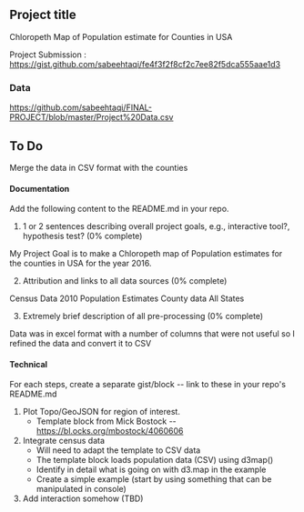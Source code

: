 ## Project title

Chloropeth Map of Population estimate for Counties in USA


Project Submission : https://gist.github.com/sabeehtaqi/fe4f3f2f8cf2c7ee82f5dca555aae1d3
### Data

https://github.com/sabeehtaqi/FINAL-PROJECT/blob/master/Project%20Data.csv

## To Do

Merge the data in CSV format with the counties

#### Documentation

Add the following content to the README.md in your repo.

1. 1 or 2 sentences describing overall project goals, e.g., interactive tool?, hypothesis test? (0% complete)

My Project Goal is to make a Chloropeth map of Population estimates for the counties in USA for the year 2016.

2. Attribution and links to all data sources (0% complete)
 
 Census Data 2010
 Population Estimates County data All States

3. Extremely brief description of all pre-processing (0% complete)

Data was in excel format with a number of columns that were not useful so I refined the data and convert it to CSV

#### Technical

For each steps, create a separate gist/block -- link to these in your repo's README.md

1. Plot Topo/GeoJSON for region of interest.
    * Template block from Mick Bostock -- https://bl.ocks.org/mbostock/4060606
2. Integrate census data
    * Will need to adapt the template to CSV data
    * The template block loads population data (CSV) using d3map()
    * Identify in detail what is going on with d3.map in the example
    * Create a simple example (start by using something that can be manipulated in console)
3. Add interaction somehow (TBD)

